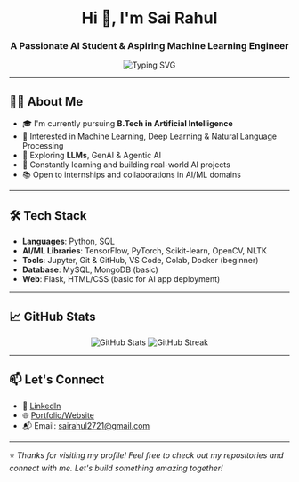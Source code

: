 <h1 align="center">Hi 👋, I'm Sai Rahul</h1>
<h3 align="center">A Passionate AI Student & Aspiring Machine Learning Engineer</h3>

<p align="center">
  <img src="https://readme-typing-svg.demolab.com?font=Fira+Code&weight=500&size=20&pause=1000&center=true&vCenter=true&width=435&lines=B.Tech+Student+in+AI;Machine+Learning+Enthusiast;Building+Cool+AI+Projects+%F0%9F%A4%96;Open+Source+Contributor+%F0%9F%92%AA" alt="Typing SVG" />
</p>

---

## 👨‍💻 About Me

- 🎓 I'm currently pursuing **B.Tech in Artificial Intelligence**
- 🤖 Interested in Machine Learning, Deep Learning & Natural Language Processing
- 🧠 Exploring **LLMs**, GenAI & Agentic AI
- 🌱 Constantly learning and building real-world AI projects
- 📚 Open to internships and collaborations in AI/ML domains

---

## 🛠️ Tech Stack

- **Languages**: Python, SQL
- **AI/ML Libraries**: TensorFlow, PyTorch, Scikit-learn, OpenCV, NLTK
- **Tools**: Jupyter, Git & GitHub, VS Code, Colab, Docker (beginner)
- **Database**: MySQL, MongoDB (basic)
- **Web**: Flask, HTML/CSS (basic for AI app deployment)

---

## 📈 GitHub Stats

<p align="center">
  <img src="https://github-readme-stats.vercel.app/api?username=your-username&show_icons=true&theme=radical" alt="GitHub Stats" />
  <img src="https://github-readme-streak-stats.herokuapp.com/?user=your-username&theme=radical" alt="GitHub Streak" />
</p>

---

## 📫 Let's Connect

- 🔗 [LinkedIn](https://www.linkedin.com/in/meda-sai-rahul/)  
- 🌐 [Portfolio/Website](https://yourwebsite.com)  
- 📬 Email: sairahul2721@gmail.com

---

⭐ *Thanks for visiting my profile! Feel free to check out my repositories and connect with me. Let's build something amazing together!*

